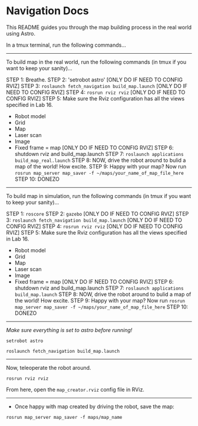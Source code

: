 Navigation Docs
===============

This README guides you through the map building process in the real world using Astro.

In a tmux terminal, run the following commands...


---
To build map in the real world, run the following commands (in tmux if you want to keep your sanity)...

STEP 1: Breathe.
STEP 2: 'setrobot astro'
[ONLY DO IF NEED TO CONFIG RVIZ] STEP 3: `roslaunch fetch_navigation build_map.launch`
[ONLY DO IF NEED TO CONFIG RVIZ] STEP 4: `rosrun rviz rviz`
[ONLY DO IF NEED TO CONFIG RVIZ] STEP 5: Make sure the Rviz configuration has all the views specified in Lab 16.
* Robot model
* Grid
* Map
* Laser scan
* Image
* Fixed frame = map
[ONLY DO IF NEED TO CONFIG RVIZ] STEP 6: shutdown rviz and build_map.launch
STEP 7: `roslaunch applications build_map_real.launch`
STEP 8: NOW, drive the robot around to bulid a map of the world! How excite.
STEP 9: Happy with your map? Now run `rosrun map_server map_saver -f ~/maps/your_name_of_map_file_here`
STEP 10: DONEZO



---

To build map in simulation, run the following commands (in tmux if you want to keep your sanity)...

STEP 1: `roscore`
STEP 2: `gazebo`
[ONLY DO IF NEED TO CONFIG RVIZ] STEP 3: `roslaunch fetch_navigation build_map.launch`
[ONLY DO IF NEED TO CONFIG RVIZ] STEP 4: `rosrun rviz rviz`
[ONLY DO IF NEED TO CONFIG RVIZ] STEP 5: Make sure the Rviz configuration has all the views specified in Lab 16.
* Robot model
* Grid
* Map
* Laser scan
* Image
* Fixed frame = map
[ONLY DO IF NEED TO CONFIG RVIZ] STEP 6: shutdown rviz and build_map.launch
STEP 7: `roslaunch applications build_map.launch`
STEP 8: NOW, drive the robot around to bulid a map of the world! How excite.
STEP 9: Happy with your map? Now run `rosrun map_server map_saver -f ~/maps/your_name_of_map_file_here`
STEP 10: DONEZO


---

*Make sure everything is set to astro before running!*

```
setrobot astro
```
```
roslaunch fetch_navigation build_map.launch
```

---

Now, teleoperate the robot around.
```
rosrun rviz rviz
```
From here, open the `map_creator.rviz` config file in RViz.

---

* Once happy with map created by driving the robot, save the map:
```
rosrun map_server map_saver -f maps/map_name
```

